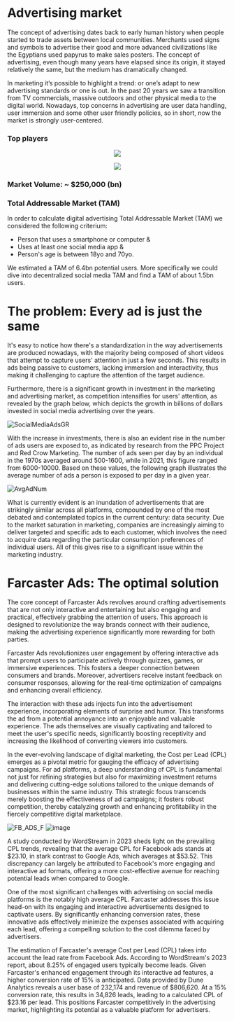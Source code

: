 # Advertising market
The concept of advertising dates back to early human history when people started to trade assets between local communities. Merchants used signs and symbols to advertise their good and more advanced civilizations like the Egyptians used papyrus to make sales posters. The concept of advertising, even though many years have elapsed since its origin, it stayed relatively the same, but the medium has dramatically changed.

In marketing it’s possible to highlight a trend: or one’s adapt to new advertising standards or one is out. In the past 20 years we saw a transition from TV commercials, massive outdoors and other physical media to the digital world. Nowadays, top concerns in advertising are user data handling, user immersion and some other user friendly policies, so in short, now the market is strongly user-centered. 

### Top players 
<p align="center">
<img src ="https://github.com/Arthur-Jacobina/Farecaster-Ads/assets/129566256/c8641917-2ddd-4554-892c-cc88f6f79986"/>
</p>
<p align="center">
<img src ="https://github.com/Arthur-Jacobina/Farecaster-Ads/assets/129566256/b6a12737-9751-4538-8785-04d6ef915d7b"/>
</p>



### Market Volume: ~ $250,000 (bn)
### Total Addressable Market (TAM)
In order to calculate digital advertising Total Addressable Market (TAM) we considered the following criterium:
- Person that uses a smartphone or computer &
- Uses at least one social media app &
- Person's age is between 18yo and 70yo.

We estimated a TAM of 6.4bn potential users.
More specifically we could dive into decentralized social media TAM and find a TAM of about 1.5bn users.

# The problem: Every ad is just the same
It's easy to notice how there's a standardization in the way advertisements are produced nowadays, with the majority being composed of short videos that attempt to capture users' attention in just a few seconds. This results in ads being passive to customers, lacking immersion and interactivity, thus making it challenging to capture the attention of the target audience.

Furthermore, there is a significant growth in investment in the marketing and advertising market, as competition intensifies for users' attention, as revealed by the graph below, which depicts the growth in billions of dollars invested in social media advertising over the years.

![SocialMediaAdsGR](https://github.com/Arthur-Jacobina/Farecaster-Ads/assets/129566256/1b5c8bc9-b99a-4d91-82e5-5d3145261617)

With the increase in investments, there is also an evident rise in the number of ads users are exposed to, as indicated by research from the PPC Project and Red Crow Marketing. The number of ads seen per day by an individual in the 1970s averaged around 500-1600, while in 2021, this figure ranged from 6000-10000. Based on these values, the following graph illustrates the average number of ads a person is exposed to per day in a given year.


![AvgAdNum](https://github.com/Arthur-Jacobina/Farecaster-Ads/assets/129566256/53528b70-a32c-408d-ac4b-f69458303d71)


What is currently evident is an inundation of advertisements that are strikingly similar across all platforms, compounded by one of the most debated and contemplated topics in the current century: data security. Due to the market saturation in marketing, companies are increasingly aiming to deliver targeted and specific ads to each customer, which involves the need to acquire data regarding the particular consumption preferences of individual users. All of this gives rise to a significant issue within the marketing industry.

# Farcaster Ads: The optimal solution 
The core concept of Farcaster Ads revolves around crafting advertisements that are not only interactive and entertaining but also engaging and practical, effectively grabbing the attention of users. This approach is designed to revolutionize the way brands connect with their audience, making the advertising experience significantly more rewarding for both parties.

Farcaster Ads revolutionizes user engagement by offering interactive ads that prompt users to participate actively through quizzes, games, or immersive experiences. This fosters a deeper connection between consumers and brands. Moreover, advertisers receive instant feedback on consumer responses, allowing for the real-time optimization of campaigns and enhancing overall efficiency.

The interaction with these ads injects fun into the advertisement experience, incorporating elements of surprise and humor. This transforms the ad from a potential annoyance into an enjoyable and valuable experience. The ads themselves are visually captivating and tailored to meet the user's specific needs, significantly boosting receptivity and increasing the likelihood of converting viewers into customers.

In the ever-evolving landscape of digital marketing, the Cost per Lead (CPL) emerges as a pivotal metric for gauging the efficacy of advertising campaigns. For ad platforms, a deep understanding of CPL is fundamental not just for refining strategies but also for maximizing investment returns and delivering cutting-edge solutions tailored to the unique demands of businesses within the same industry. This strategic focus transcends merely boosting the effectiveness of ad campaigns; it fosters robust competition, thereby catalyzing growth and enhancing profitability in the fiercely competitive digital marketplace.

![FB_ADS_F](https://github.com/Arthur-Jacobina/Farecaster-Ads/assets/129566256/f76eaf50-6287-4a28-a94c-370efd7bd8e0)
![image](https://github.com/Arthur-Jacobina/Farecaster-Ads/assets/129566256/a7a2ee99-0999-472d-b6f6-9a5b4706391d)


A study conducted by WordStream in 2023 sheds light on the prevailing CPL trends, revealing that the average CPL for Facebook ads stands at $23.10, in stark contrast to Google Ads, which averages at $53.52. This discrepancy can largely be attributed to Facebook's more engaging and interactive ad formats, offering a more cost-effective avenue for reaching potential leads when compared to Google.

One of the most significant challenges with advertising on social media platforms is the notably high average CPL. Farcaster addresses this issue head-on with its engaging and interactive advertisements designed to captivate users. By significantly enhancing conversion rates, these innovative ads effectively minimize the expenses associated with acquiring each lead, offering a compelling solution to the cost dilemma faced by advertisers.

The estimation of Farcaster's average Cost per Lead (CPL) takes into account the lead rate from Facebook Ads. According to WordStream's 2023 report, about 8.25% of engaged users typically become leads. Given Farcaster's enhanced engagement through its interactive ad features, a higher conversion rate of 15% is anticipated. Data provided by Dune Analytics reveals a user base of 232,174 and revenue of $806,620. At a 15% conversion rate, this results in 34,826 leads, leading to a calculated CPL of $23.16 per lead. This positions Farcaster competitively in the advertising market, highlighting its potential as a valuable platform for advertisers.

